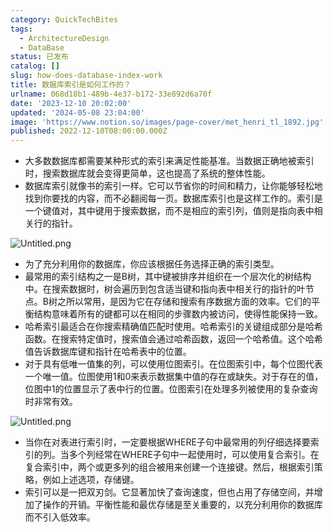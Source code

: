 ```yaml
---
category: QuickTechBites
tags:
  - ArchitectureDesign
  - DataBase
status: 已发布
catalog: []
slug: how-does-database-index-work
title: 数据库索引是如何工作的？
urlname: 068d18b1-489b-4e37-b172-33e892d6a70f
date: '2023-12-10 20:02:00'
updated: '2024-05-08 23:04:00'
image: 'https://www.notion.so/images/page-cover/met_henri_tl_1892.jpg'
published: 2022-12-10T08:00:00.000Z
---
```

- 大多数数据库都需要某种形式的索引来满足性能基准。当数据正确地被索引时，搜索数据库就会变得更简单，这也提高了系统的整体性能。
- 数据库索引就像书的索引一样。它可以节省你的时间和精力，让你能够轻松地找到你要找的内容，而不必翻阅每一页。数据库索引也是这样工作的。索引是一个键值对，其中键用于搜索数据，而不是相应的索引列，值则是指向表中相关行的指针。

![Untitled.png](https://prod-files-secure.s3.us-west-2.amazonaws.com/5d24fe63-e567-4804-86f9-9fdc62e13082/3e87f042-644d-48ab-9a58-227f3d930d71/Untitled.png?X-Amz-Algorithm=AWS4-HMAC-SHA256&X-Amz-Content-Sha256=UNSIGNED-PAYLOAD&X-Amz-Credential=ASIAZI2LB4664FRMBGHG%2F20250225%2Fus-west-2%2Fs3%2Faws4_request&X-Amz-Date=20250225T053806Z&X-Amz-Expires=3600&X-Amz-Security-Token=IQoJb3JpZ2luX2VjEAYaCXVzLXdlc3QtMiJGMEQCIAuQiaDSp3yGUdDEJFimmgzbC%2FBXTSZXSAfRB%2Fx9Om2XAiA4Y1TzVtNqi4LbjgDtFyxTKrb8%2FeqW%2Ftw11LBpPuTIqyr%2FAwg%2FEAAaDDYzNzQyMzE4MzgwNSIMgPQ2IMSMbdAXd0YOKtwDbg%2Fb3qBE98Q%2BT4s5DabcYlGfzhBA15aPfeo%2BXvB6Jm3TKYwcEPQOSalX2%2F1VezyOjKHHcFrfBJfKlGa6z5n9y%2BuOGN6KhwXk4i40cakRaoA61zNDDy5Gbr3Q80JXrgiOOC1D0AVvuVa4yT2wS4TvG2g4BYJQ79HSxkNrme1ZpUSfede%2Bs9QggNPFq8%2Bihmf4TDiWLGEgVFeu0mSy20cRks%2BMXCY1o%2F2qIAkSGVVpTLKxLGoSemiAV5fXqLCbvbj8nyxvjJLhkeZtyM27x%2BSz0RgYFj66YDsj4VuI%2BOva1K%2BXSRANzCAvGVaVsfG1vs8C5gekCQj8bNsak3g5y3hnBAaXWDgCQy7blNuAiJjJ8WQpaKudU1V%2F2VAolqt7%2B0T1slQS4qugLUR0yKVLqwa7HoKOHlQVENaqZpWUxkbJp1tQrDcDgNIxDkPfwnFKr%2BQIkfcz8lf%2FQxUvzWBdIOV0lTphDCUiwXSaffRVeD4gUmXgmfuAUx40MXKeXEhVSly316qSDAraj6OctHjPOTj6se4sUwHRAT4BVGkmTNYW14qtsQLYxsUPG9cgArDKZKqvQawvwmzM7D4SFvcukd4akMTS0a8mlbcc%2BYOR9T7yfGjX1KAY2%2BCR5Pdwtckwg631vQY6pgEdJtBn5saIlJhCGywUtJYa2tQmbLj1CMEmHsIHAUM1aH4%2B9rF81qf4IyEvbaHz%2B3%2F2liWIa0%2FscqG6oMEZQe5gRyaFvN7qciEhJJ7G5k3wrXDDs26gLVxyUoIYAytQautXP3AnuXYvg71jcdKmppI6OnVpxGwlnleJvtWzU1ShCruwB8MiaAKSKdSPIW9CXs9eCf3mAK%2B24FLq%2Fji%2F1JO0dkr7fyVC&X-Amz-Signature=c5ece7aff06706b65b039806a34ab4529570b0c66396fb7a5488cb64dbf284d4&X-Amz-SignedHeaders=host&x-id=GetObject)

- 为了充分利用你的数据库，你应该根据任务选择正确的索引类型。
- 最常用的索引结构之一是B树，其中键被排序并组织在一个层次化的树结构中。在搜索数据时，树会遍历到包含适当键和指向表中相关行的指针的叶节点。B树之所以常用，是因为它在存储和搜索有序数据方面的效率。它们的平衡结构意味着所有的键都可以在相同的步骤数内被访问，使得性能保持一致。
- 哈希索引最适合在你搜索精确值匹配时使用。哈希索引的关键组成部分是哈希函数。在搜索特定值时，搜索值会通过哈希函数，返回一个哈希值。这个哈希值告诉数据库键和指针在哈希表中的位置。
- 对于具有低唯一值集的列，可以使用位图索引。在位图索引中，每个位图代表一个唯一值。位图使用1和0来表示数据集中值的存在或缺失。对于存在的值，位图中1的位置显示了表中行的位置。位图索引在处理多列被使用的复杂查询时非常有效。

![Untitled.png](https://prod-files-secure.s3.us-west-2.amazonaws.com/5d24fe63-e567-4804-86f9-9fdc62e13082/25e88b4a-737d-484e-85cc-b7fe2444aa3c/Untitled.png?X-Amz-Algorithm=AWS4-HMAC-SHA256&X-Amz-Content-Sha256=UNSIGNED-PAYLOAD&X-Amz-Credential=ASIAZI2LB4664FRMBGHG%2F20250225%2Fus-west-2%2Fs3%2Faws4_request&X-Amz-Date=20250225T053806Z&X-Amz-Expires=3600&X-Amz-Security-Token=IQoJb3JpZ2luX2VjEAYaCXVzLXdlc3QtMiJGMEQCIAuQiaDSp3yGUdDEJFimmgzbC%2FBXTSZXSAfRB%2Fx9Om2XAiA4Y1TzVtNqi4LbjgDtFyxTKrb8%2FeqW%2Ftw11LBpPuTIqyr%2FAwg%2FEAAaDDYzNzQyMzE4MzgwNSIMgPQ2IMSMbdAXd0YOKtwDbg%2Fb3qBE98Q%2BT4s5DabcYlGfzhBA15aPfeo%2BXvB6Jm3TKYwcEPQOSalX2%2F1VezyOjKHHcFrfBJfKlGa6z5n9y%2BuOGN6KhwXk4i40cakRaoA61zNDDy5Gbr3Q80JXrgiOOC1D0AVvuVa4yT2wS4TvG2g4BYJQ79HSxkNrme1ZpUSfede%2Bs9QggNPFq8%2Bihmf4TDiWLGEgVFeu0mSy20cRks%2BMXCY1o%2F2qIAkSGVVpTLKxLGoSemiAV5fXqLCbvbj8nyxvjJLhkeZtyM27x%2BSz0RgYFj66YDsj4VuI%2BOva1K%2BXSRANzCAvGVaVsfG1vs8C5gekCQj8bNsak3g5y3hnBAaXWDgCQy7blNuAiJjJ8WQpaKudU1V%2F2VAolqt7%2B0T1slQS4qugLUR0yKVLqwa7HoKOHlQVENaqZpWUxkbJp1tQrDcDgNIxDkPfwnFKr%2BQIkfcz8lf%2FQxUvzWBdIOV0lTphDCUiwXSaffRVeD4gUmXgmfuAUx40MXKeXEhVSly316qSDAraj6OctHjPOTj6se4sUwHRAT4BVGkmTNYW14qtsQLYxsUPG9cgArDKZKqvQawvwmzM7D4SFvcukd4akMTS0a8mlbcc%2BYOR9T7yfGjX1KAY2%2BCR5Pdwtckwg631vQY6pgEdJtBn5saIlJhCGywUtJYa2tQmbLj1CMEmHsIHAUM1aH4%2B9rF81qf4IyEvbaHz%2B3%2F2liWIa0%2FscqG6oMEZQe5gRyaFvN7qciEhJJ7G5k3wrXDDs26gLVxyUoIYAytQautXP3AnuXYvg71jcdKmppI6OnVpxGwlnleJvtWzU1ShCruwB8MiaAKSKdSPIW9CXs9eCf3mAK%2B24FLq%2Fji%2F1JO0dkr7fyVC&X-Amz-Signature=92756fca423e6227817b631597fb5dba82221cb859858400ef31e2f2d511d85d&X-Amz-SignedHeaders=host&x-id=GetObject)

- 当你在对表进行索引时，一定要根据WHERE子句中最常用的列仔细选择要索引的列。当多个列经常在WHERE子句中一起使用时，可以使用复合索引。在复合索引中，两个或更多列的组合被用来创建一个连接键。然后，根据索引策略，例如上述选项，存储键。
- 索引可以是一把双刃剑。它显著加快了查询速度，但也占用了存储空间，并增加了操作的开销。平衡性能和最优存储是至关重要的，以充分利用你的数据库而不引入低效率。
